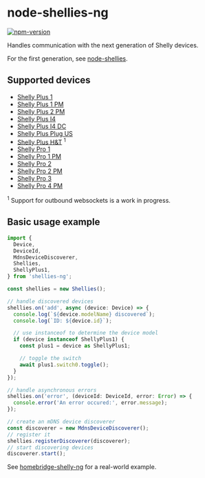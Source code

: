 # node-shellies-ng
[![npm-version](https://badgen.net/npm/v/shellies-ng)](https://www.npmjs.com/package/shellies-ng)

Handles communication with the next generation of Shelly devices.

For the first generation, see [node-shellies](https://github.com/alexryd/node-shellies).

## Supported devices

* [Shelly Plus 1](https://shelly-api-docs.shelly.cloud/gen2/Devices/ShellyPlus1)
* [Shelly Plus 1 PM](https://shelly-api-docs.shelly.cloud/gen2/Devices/ShellyPlus1PM)
* [Shelly Plus 2 PM](https://shelly-api-docs.shelly.cloud/gen2/Devices/ShellyPlus2PM)
* [Shelly Plus I4](https://shelly-api-docs.shelly.cloud/gen2/Devices/ShellyPlusI4)
* [Shelly Plus I4 DC](https://shelly-api-docs.shelly.cloud/gen2/Devices/ShellyPlusI4)
* [Shelly Plus Plug US](https://shelly-api-docs.shelly.cloud/gen2/Devices/ShellyPlugUS)
* [Shelly Plus H&T](https://shelly-api-docs.shelly.cloud/gen2/Devices/ShellyPlusHT) <sup>1</sup>
* [Shelly Pro 1](https://shelly-api-docs.shelly.cloud/gen2/Devices/ShellyPro1)
* [Shelly Pro 1 PM](https://shelly-api-docs.shelly.cloud/gen2/Devices/ShellyPro1PM)
* [Shelly Pro 2](https://shelly-api-docs.shelly.cloud/gen2/Devices/ShellyPro2)
* [Shelly Pro 2 PM](https://shelly-api-docs.shelly.cloud/gen2/Devices/ShellyPro2PM)
* [Shelly Pro 3](https://shelly-api-docs.shelly.cloud/gen2/Devices/ShellyPro3)
* [Shelly Pro 4 PM](https://shelly-api-docs.shelly.cloud/gen2/Devices/ShellyPro4PM)

<sup>1</sup> Support for outbound websockets is a work in progress.

## Basic usage example

```typescript
import {
  Device,
  DeviceId,
  MdnsDeviceDiscoverer,
  Shellies,
  ShellyPlus1,
} from 'shellies-ng';

const shellies = new Shellies();

// handle discovered devices
shellies.on('add', async (device: Device) => {
  console.log(`${device.modelName} discovered`);
  console.log(`ID: ${device.id}`);

  // use instanceof to determine the device model
  if (device instanceof ShellyPlus1) {
    const plus1 = device as ShellyPlus1;

    // toggle the switch
    await plus1.switch0.toggle();
  }
});

// handle asynchronous errors
shellies.on('error', (deviceId: DeviceId, error: Error) => {
  console.error('An error occured:', error.message);
});

// create an mDNS device discoverer
const discoverer = new MdnsDeviceDiscoverer();
// register it
shellies.registerDiscoverer(discoverer);
// start discovering devices
discoverer.start();
```

See [homebridge-shelly-ng]() for a real-world example.
